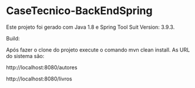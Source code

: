 # CaseTecnico-BackEndSpring

Este projeto foi gerado com Java 1.8 e Spring Tool Suit Version: 3.9.3.

Build:

Após fazer o clone do projeto execute o comando mvn clean install.
As URL do sistema são:

http://localhost:8080/autores

http://localhost:8080/livros

